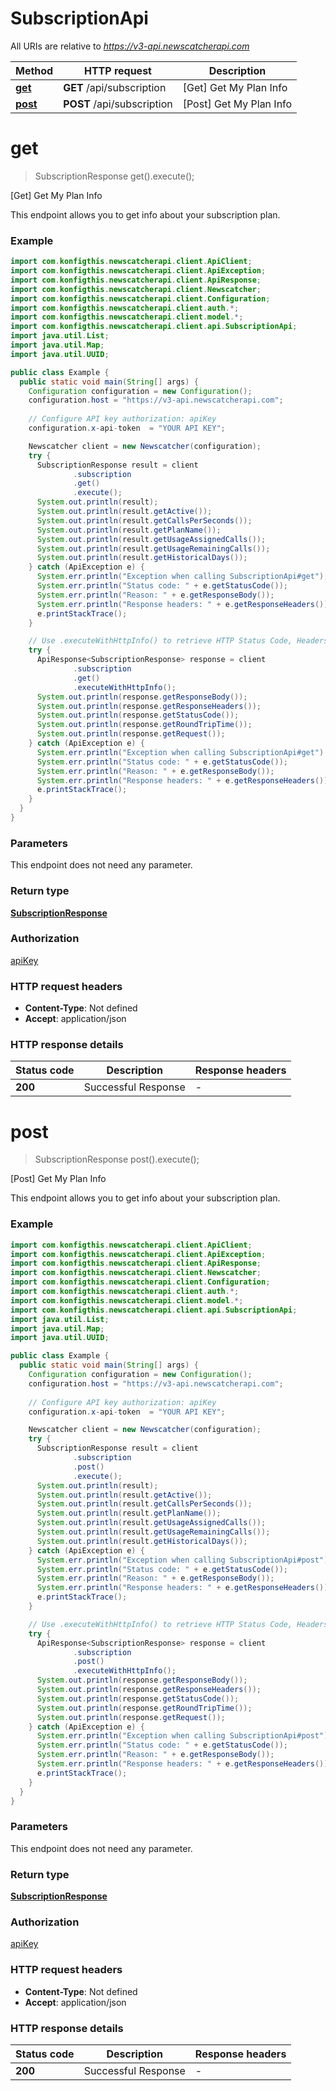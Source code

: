 # SubscriptionApi

All URIs are relative to *https://v3-api.newscatcherapi.com*

| Method | HTTP request | Description |
|------------- | ------------- | -------------|
| [**get**](SubscriptionApi.md#get) | **GET** /api/subscription | [Get] Get My Plan Info |
| [**post**](SubscriptionApi.md#post) | **POST** /api/subscription | [Post] Get My Plan Info |


<a name="get"></a>
# **get**
> SubscriptionResponse get().execute();

[Get] Get My Plan Info

This endpoint allows you to get info about your subscription plan.

### Example
```java
import com.konfigthis.newscatcherapi.client.ApiClient;
import com.konfigthis.newscatcherapi.client.ApiException;
import com.konfigthis.newscatcherapi.client.ApiResponse;
import com.konfigthis.newscatcherapi.client.Newscatcher;
import com.konfigthis.newscatcherapi.client.Configuration;
import com.konfigthis.newscatcherapi.client.auth.*;
import com.konfigthis.newscatcherapi.client.model.*;
import com.konfigthis.newscatcherapi.client.api.SubscriptionApi;
import java.util.List;
import java.util.Map;
import java.util.UUID;

public class Example {
  public static void main(String[] args) {
    Configuration configuration = new Configuration();
    configuration.host = "https://v3-api.newscatcherapi.com";
    
    // Configure API key authorization: apiKey
    configuration.x-api-token  = "YOUR API KEY";

    Newscatcher client = new Newscatcher(configuration);
    try {
      SubscriptionResponse result = client
              .subscription
              .get()
              .execute();
      System.out.println(result);
      System.out.println(result.getActive());
      System.out.println(result.getCallsPerSeconds());
      System.out.println(result.getPlanName());
      System.out.println(result.getUsageAssignedCalls());
      System.out.println(result.getUsageRemainingCalls());
      System.out.println(result.getHistoricalDays());
    } catch (ApiException e) {
      System.err.println("Exception when calling SubscriptionApi#get");
      System.err.println("Status code: " + e.getStatusCode());
      System.err.println("Reason: " + e.getResponseBody());
      System.err.println("Response headers: " + e.getResponseHeaders());
      e.printStackTrace();
    }

    // Use .executeWithHttpInfo() to retrieve HTTP Status Code, Headers and Request
    try {
      ApiResponse<SubscriptionResponse> response = client
              .subscription
              .get()
              .executeWithHttpInfo();
      System.out.println(response.getResponseBody());
      System.out.println(response.getResponseHeaders());
      System.out.println(response.getStatusCode());
      System.out.println(response.getRoundTripTime());
      System.out.println(response.getRequest());
    } catch (ApiException e) {
      System.err.println("Exception when calling SubscriptionApi#get");
      System.err.println("Status code: " + e.getStatusCode());
      System.err.println("Reason: " + e.getResponseBody());
      System.err.println("Response headers: " + e.getResponseHeaders());
      e.printStackTrace();
    }
  }
}

```

### Parameters
This endpoint does not need any parameter.

### Return type

[**SubscriptionResponse**](SubscriptionResponse.md)

### Authorization

[apiKey](../README.md#apiKey)

### HTTP request headers

 - **Content-Type**: Not defined
 - **Accept**: application/json

### HTTP response details
| Status code | Description | Response headers |
|-------------|-------------|------------------|
| **200** | Successful Response |  -  |

<a name="post"></a>
# **post**
> SubscriptionResponse post().execute();

[Post] Get My Plan Info

This endpoint allows you to get info about your subscription plan.

### Example
```java
import com.konfigthis.newscatcherapi.client.ApiClient;
import com.konfigthis.newscatcherapi.client.ApiException;
import com.konfigthis.newscatcherapi.client.ApiResponse;
import com.konfigthis.newscatcherapi.client.Newscatcher;
import com.konfigthis.newscatcherapi.client.Configuration;
import com.konfigthis.newscatcherapi.client.auth.*;
import com.konfigthis.newscatcherapi.client.model.*;
import com.konfigthis.newscatcherapi.client.api.SubscriptionApi;
import java.util.List;
import java.util.Map;
import java.util.UUID;

public class Example {
  public static void main(String[] args) {
    Configuration configuration = new Configuration();
    configuration.host = "https://v3-api.newscatcherapi.com";
    
    // Configure API key authorization: apiKey
    configuration.x-api-token  = "YOUR API KEY";

    Newscatcher client = new Newscatcher(configuration);
    try {
      SubscriptionResponse result = client
              .subscription
              .post()
              .execute();
      System.out.println(result);
      System.out.println(result.getActive());
      System.out.println(result.getCallsPerSeconds());
      System.out.println(result.getPlanName());
      System.out.println(result.getUsageAssignedCalls());
      System.out.println(result.getUsageRemainingCalls());
      System.out.println(result.getHistoricalDays());
    } catch (ApiException e) {
      System.err.println("Exception when calling SubscriptionApi#post");
      System.err.println("Status code: " + e.getStatusCode());
      System.err.println("Reason: " + e.getResponseBody());
      System.err.println("Response headers: " + e.getResponseHeaders());
      e.printStackTrace();
    }

    // Use .executeWithHttpInfo() to retrieve HTTP Status Code, Headers and Request
    try {
      ApiResponse<SubscriptionResponse> response = client
              .subscription
              .post()
              .executeWithHttpInfo();
      System.out.println(response.getResponseBody());
      System.out.println(response.getResponseHeaders());
      System.out.println(response.getStatusCode());
      System.out.println(response.getRoundTripTime());
      System.out.println(response.getRequest());
    } catch (ApiException e) {
      System.err.println("Exception when calling SubscriptionApi#post");
      System.err.println("Status code: " + e.getStatusCode());
      System.err.println("Reason: " + e.getResponseBody());
      System.err.println("Response headers: " + e.getResponseHeaders());
      e.printStackTrace();
    }
  }
}

```

### Parameters
This endpoint does not need any parameter.

### Return type

[**SubscriptionResponse**](SubscriptionResponse.md)

### Authorization

[apiKey](../README.md#apiKey)

### HTTP request headers

 - **Content-Type**: Not defined
 - **Accept**: application/json

### HTTP response details
| Status code | Description | Response headers |
|-------------|-------------|------------------|
| **200** | Successful Response |  -  |

